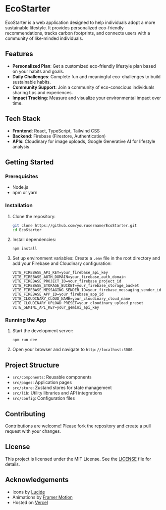 # EcoStarter

EcoStarter is a web application designed to help individuals adopt a more sustainable lifestyle. It provides personalized eco-friendly recommendations, tracks carbon footprints, and connects users with a community of like-minded individuals.

## Features

- **Personalized Plan**: Get a customized eco-friendly lifestyle plan based on your habits and goals.
- **Daily Challenges**: Complete fun and meaningful eco-challenges to build sustainable habits.
- **Community Support**: Join a community of eco-conscious individuals sharing tips and experiences.
- **Impact Tracking**: Measure and visualize your environmental impact over time.

## Tech Stack

- **Frontend**: React, TypeScript, Tailwind CSS
- **Backend**: Firebase (Firestore, Authentication)
- **APIs**: Cloudinary for image uploads, Google Generative AI for lifestyle analysis

## Getting Started

### Prerequisites

- Node.js
- npm or yarn

### Installation

1. Clone the repository:
    ```sh
    git clone https://github.com/yourusername/EcoStarter.git
    cd EcoStarter
    ```

2. Install dependencies:
    ```sh
    npm install
    ```

3. Set up environment variables:
    Create a `.env` file in the root directory and add your Firebase and Cloudinary configuration:
    ```env
    VITE_FIREBASE_API_KEY=your_firebase_api_key
    VITE_FIREBASE_AUTH_DOMAIN=your_firebase_auth_domain
    VITE_FIREBASE_PROJECT_ID=your_firebase_project_id
    VITE_FIREBASE_STORAGE_BUCKET=your_firebase_storage_bucket
    VITE_FIREBASE_MESSAGING_SENDER_ID=your_firebase_messaging_sender_id
    VITE_FIREBASE_APP_ID=your_firebase_app_id
    VITE_CLOUDINARY_CLOUD_NAME=your_cloudinary_cloud_name
    VITE_CLOUDINARY_UPLOAD_PRESET=your_cloudinary_upload_preset
    VITE_GEMINI_API_KEY=your_gemini_api_key
    ```

### Running the App

1. Start the development server:
    ```sh
    npm run dev
    ```

2. Open your browser and navigate to `http://localhost:3000`.

## Project Structure

- `src/components`: Reusable components
- `src/pages`: Application pages
- `src/store`: Zustand stores for state management
- `src/lib`: Utility libraries and API integrations
- `src/config`: Configuration files

## Contributing

Contributions are welcome! Please fork the repository and create a pull request with your changes.

## License

This project is licensed under the MIT License. See the [LICENSE](./LICENSE) file for details.

## Acknowledgements

- Icons by [Lucide](https://lucide.dev/)
- Animations by [Framer Motion](https://www.framer.com/motion/)
- Hosted on [Vercel](https://vercel.com/)
